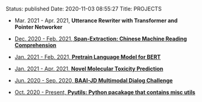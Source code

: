 Status: published
Date: 2020-11-03 08:55:27
Title: PROJECTS


- Mar. 2021 - Apr. 2021, **Utterance Rewriter with Transformer and Pointer Networker**

- [Dec. 2020 - Feb. 2021, **Span-Extraction: Chinese Machine Reading Comprehension**](https://github.com/jerrylsu/cmrc)

- [Jan. 2021 - Feb. 2021, **Pretrain Language Model for BERT**](https://github.com/jerrylsu/lm_pretrain)

- [Jan. 2021 - Apr. 2021, **Novel Molecular Toxicity Prediction**](https://github.com/jerrylsu/Novel-Molecular-Toxicity-Prediction-Model)

- [Jun. 2020 - Sep. 2020, **BAAI-JD Multimodal Dialog Challenge**](http://www.jerrylsu.net/articles/2020/nlp-JDMDC2020.html)
- [Oct. 2020 - Present, **Pyutils: Python pacakage that contains misc utils**](https://github.com/jerrylsu/pyutils)
